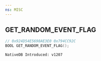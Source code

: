 ```yaml
---
ns: MISC
---
```

## GET_RANDOM_EVENT_FLAG

```c
// 0x924D54E5698AE3E0 0x794CC92C
BOOL GET_RANDOM_EVENT_FLAG();
```

```
NativeDB Introduced: v1207
```


